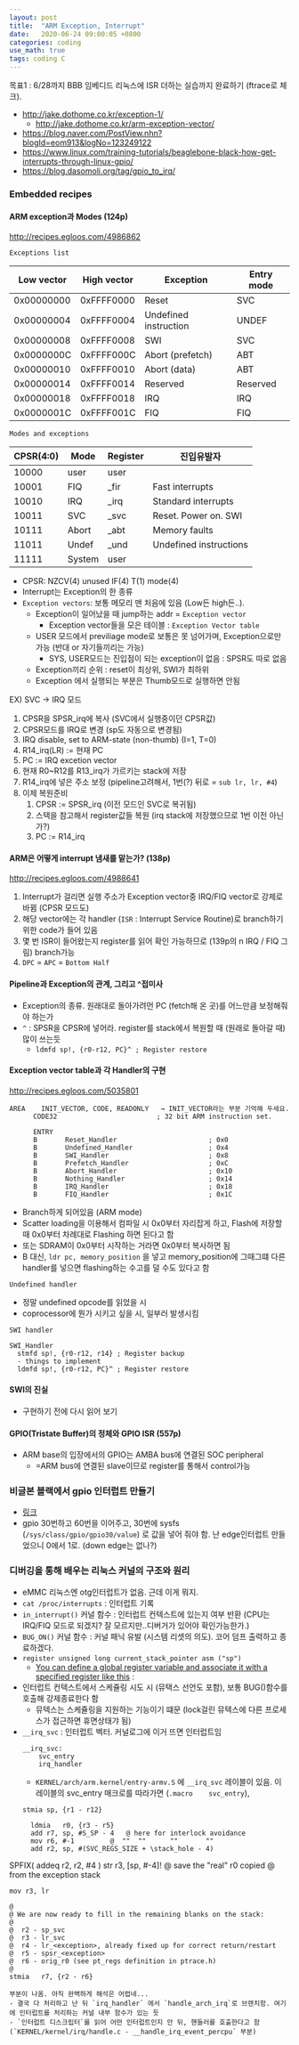 ```yaml
---
layout: post
title:  "ARM Exception, Interrupt"
date:   2020-06-24 09:00:05 +0800
categories: coding
use_math: true
tags: coding C
---
```


목표1 : 6/28까지 BBB 임베디드 리눅스에 ISR 더하는 실습까지 완료하기 (ftrace로 체크). 

- <a href="http://jake.dothome.co.kr/exception-1/" target="_blank">http://jake.dothome.co.kr/exception-1/</a>
  - <a href="http://jake.dothome.co.kr/arm-exception-vector/" target="_blank">http://jake.dothome.co.kr/arm-exception-vector/</a>
- <a href="https://blog.naver.com/PostView.nhn?blogId=eom913&logNo=123249122" target="_blank">https://blog.naver.com/PostView.nhn?blogId=eom913&logNo=123249122</a>
- <a href="https://www.linux.com/training-tutorials/beaglebone-black-how-get-interrupts-through-linux-gpio/" target="_blank">https://www.linux.com/training-tutorials/beaglebone-black-how-get-interrupts-through-linux-gpio/</a>
- <a href="https://blog.dasomoli.org/tag/gpio_to_irq/" target="_blank">https://blog.dasomoli.org/tag/gpio_to_irq/</a>



### Embedded recipes


#### ARM exception과 Modes (124p)
<a href="http://recipes.egloos.com/4986862" target="_blank">http://recipes.egloos.com/4986862</a>

`Exceptions list`

| Low vector | High vector | Exception | Entry mode |
|-------|--------|---------|---------|
| 0x00000000 | 0xFFFF0000 | Reset | SVC | 
| 0x00000004 | 0xFFFF0004 | Undefined instruction | UNDEF | 
| 0x00000008 | 0xFFFF0008 | SWI | SVC | 
| 0x0000000C | 0xFFFF000C | Abort (prefetch) | ABT | 
| 0x00000010 | 0xFFFF0010 | Abort (data) | ABT | 
| 0x00000014 | 0xFFFF0014 | Reserved | Reserved | 
| 0x00000018 | 0xFFFF0018 | IRQ | IRQ | 
| 0x0000001C | 0xFFFF001C | FIQ | FIQ | 

`Modes and exceptions`

| CPSR(4:0) | Mode | Register | 진입유발자 |
|-------|--------|---------|---------|
| 10000 | user | user |  | 
| 10001 | FIQ | _fir | Fast interrupts | 
| 10010 | IRQ | _irq | Standard interrupts | 
| 10011 | SVC | _svc | Reset. Power on. SWI | 
| 10111 | Abort | _abt | Memory faults | 
| 11011 | Undef | _und | Undefined instructions | 
| 11111 | System | user |  | 



- CPSR: NZCV(4) unused IF(4) T(1) mode(4)
- Interrupt는 Exception의 한 종류
- `Exception vectors`: 보통 메모리 맨 처음에 있음 (Low든 high든..).
  - Exception이 일어났을 때 jump하는 addr = `Exception vector`
    - Exception vector들을 모은 테이블 : `Exception Vector table`
  - USER 모드에서 previliage mode로 보통은 못 넘어가며, Exception으로만 가능 (반대 or 자기들끼리는 가능)
    - SYS, USER모드는 진입점이 되는 exception이 없음 : SPSR도 따로 없음
  - Exception끼리 순위 : reset이 최상위, SWI가 최하위
  - Exception 에서 실행되는 부분은 Thumb모드로 실행하면 안됨

EX) SVC -> IRQ 모드
1. CPSR을 SPSR_irq에 복사 (SVC에서 실행중이던 CPSR값)
2. CPSR모드를 IRQ로 변경 (sp도 자동으로 변경됨)
3. IRQ disable, set to ARM-state (non-thumb) (I=1, T=0)
4. R14_irq(LR) := 현재 PC
5. PC := IRQ excetion vector
6. 현재 R0~R12를 R13_irq가 가르키는 stack에 저장
7. R14_irq에 넣은 주소 보정 (pipeline고려해서, 1번(?) 뒤로 = `sub lr, lr, #4`)
8. 이제 복원준비
   1.  CPSR := SPSR_irq (이전 모드인 SVC로 복귀됨)
   2.  스택을 참고해서 register값들 복원 (irq stack에 저장했으므로 1번 이전 아닌가?)
   3.  PC := R14_irq


#### ARM은 어떻게 interrupt 냄새를 맡는가? (138p)
<a href="http://recipes.egloos.com/4986862" target="_blank">http://recipes.egloos.com/4988641</a>


1. Interrupt가 걸리면 실행 주소가 Exception vector중 IRQ/FIQ vector로 강제로 바뀜 (CPSR 모드도)
2. 해당 vector에는 각 handler (`ISR` : Interrupt Service Routine)로 branch하기 위한 code가 들어 있음
3. 몇 번 ISR이 들어왔는지 register를 읽어 확인 가능하므로 (139p의 n IRQ / FIQ 그림) branch가능
4. `DPC` = `APC` = `Bottom Half`

#### Pipeline과 Exception의 관계, 그리고 ^접미사
- Exception의 종류. 원래대로 돌아가려먼 PC (fetch해 온 곳)를 어느만큼 보정해줘야 하는가
- `^` : SPSR을 CPSR에 넣어라. register를 stack에서 복원할 때 (원래로 돌아갈 때) 많이 쓰는듯
  - `ldmfd sp!, {r0-r12, PC}^ ; Register restore`

#### Exception vector table과 각 Handler의 구현
<a href="http://recipes.egloos.com/5035801" target="_blank">http://recipes.egloos.com/5035801</a>

```
AREA    INIT_VECTOR, CODE, READONLY   → INIT_VECTOR라는 부분 기억해 두세요.
      CODE32                         ; 32 bit ARM instruction set.        
      
      ENTRY 
      B       Reset_Handler                       ; 0x0 
      B       Undefined_Handler                   ; 0x4        
      B       SWI_Handler                         ; 0x8        
      B       Prefetch_Handler                    ; 0xC        
      B       Abort_Handler                       ; 0x10        
      B       Nothing_Handler                     ; 0x14        
      B       IRQ_Handler                         ; 0x18        
      B       FIQ_Handler                         ; 0x1C
```

- Branch하게 되어있음 (ARM mode)
- Scatter loading을 이용해서 컴파일 시 0x0부터 자리잡게 하고, Flash에 저장할 때 0x0부터 차례대로 Flashing 하면 된다고 함
- 또는 SDRAM이 0x0부터 시작하는 거라면 0x0부터 복사하면 됨
- B 대신, `ldr pc, memory_position` 을 넣고 memory_position에 그때그떄 다른 handler를 넣으면 flashing하는 수고를 덜 수도 있다고 함

`Undefined handler`
- 정말 undefined opcode를 읽었을 시
- coprocessor에 뭔가 시키고 싶을 시, 일부러 발생시킴


`SWI handler`  
```
SWI_Handler
  stmfd sp!, {r0-r12, r14} ; Register backup
  - things to implement
  ldmfd sp!, {r0-r12, PC}^ ; Register restore
```

#### SWI의 진실
- 구현하기 전에 다시 읽어 보기


#### GPIO(Tristate Buffer)의 정체와  GPIO ISR (557p)
- ARM base의 입장에서의 GPIO는 AMBA bus에 연결된 SOC peripheral
  - =ARM bus에 연결된 slave이므로 register를 통해서 control가능



### 비글본 블랙에서 gpio 인터럽트 만들기
- <a href="{{site.url}}/coding/2020/06/30/beaglebone-black.html#gpio" target="_blank">링크</a>
- gpio 30번하고 60번을 이어주고, 30번에 sysfs (`/sys/class/gpio/gpio30/value`)  로 값을 넣어 줘야 함. 난 edge인터럽트 만들었으니 0에서 1로. (down edge는 없나?)

### 디버깅을 통해 배우는 리눅스 커널의 구조와 원리
- eMMC 리눅스엔 otg인터럽트가 없음. 근데 이게 뭐지.
- `cat /proc/interrupts` : 인터럽트 기록
- `in_interrupt()` 커널 함수 : 인터럽트 컨텍스트에 있는지 여부 반환 (CPU는 IRQ/FIQ 모드로 되겠지? 잘 모르지만..디버거가 있어야 확인가능한가.)
- `BUG_ON()` 커널 함수 : 커널 패닉 유발 (시스템 리셋의 의도). 코어 덤프 출력하고 종료하겠다.
- `register unsigned long current_stack_pointer asm ("sp")`
  - <a href="https://gcc.gnu.org/onlinedocs/gcc/Local-Register-Variables.html#Local-Register-Variables" target="_blank">You can define a global register variable and associate it with a specified register like this</a> : 
- 인터럽트 컨텍스트에서 스케쥴링 시도 시 (뮤택스 선언도 포함), 보통 BUG()함수를 호출해 강제종료한다 함
  - 뮤텍스는 스케쥴링을 지원하는 기능이기 떄문 (lock걸린 뮤텍스에 다른 프로세스가 접근하면 휴면상태갸 됨)
- `__irq_svc` : 인터럽트 벡터. 커널로그에 이거 뜨면 인터럽트임
  ```
  __irq_svc:
	  svc_entry
	  irq_handler
  ```
  - `KERNEL/arch/arm.kernel/entry-armv.S` 에 `__irq_svc` 레이블이 있음. 이 레이블의 svc_entry 매크로를 따라가면 (`.macro	svc_entry`),  
  ```
  stmia	sp, {r1 - r12}

	ldmia	r0, {r3 - r5}
	add	r7, sp, #S_SP - 4	@ here for interlock avoidance
	mov	r6, #-1			@  ""  ""      ""       ""
	add	r2, sp, #(SVC_REGS_SIZE + \stack_hole - 4)
 SPFIX(	addeq	r2, r2, #4	)
	str	r3, [sp, #-4]!		@ save the "real" r0 copied
					@ from the exception stack

	mov	r3, lr

	@
	@ We are now ready to fill in the remaining blanks on the stack:
	@
	@  r2 - sp_svc
	@  r3 - lr_svc
	@  r4 - lr_<exception>, already fixed up for correct return/restart
	@  r5 - spsr_<exception>
	@  r6 - orig_r0 (see pt_regs definition in ptrace.h)
	@
	stmia	r7, {r2 - r6}
  ```
  부분이 나옴. 아직 완벽하게 해석은 어렵네...
  - 결국 다 처리하고 난 뒤 `irq_handler` 에서 `handle_arch_irq`로 브랜치함. 여기에 인터럽트를 처리하는 커널 내부 함수가 있는 듯
  - `인터럽트 디스크립터`를 읽어 어떤 인터럽트인지 안 뒤, 핸들러를 호출한다고 함 (`KERNEL/kernel/irq/handle.c - __handle_irq_event_percpu` 부분)

